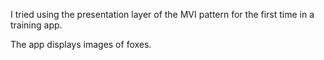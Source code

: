 I tried using the presentation layer of the MVI pattern for the first time in a training app.

The app displays images of foxes.
